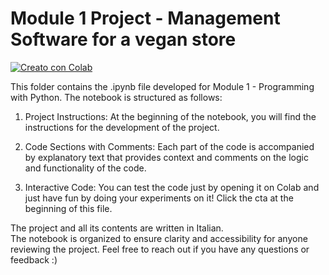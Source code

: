 # Module 1 Project - Management Software for a vegan store
[![Creato con Colab](https://colab.research.google.com/assets/colab-badge.svg)](https://colab.research.google.com/drive/153VDk7jSXM53cQb4BPjz9EzibxLNCUMd?usp=sharing)

This folder contains the .ipynb file developed for Module 1 - Programming with Python. The notebook is structured as follows:

1. Project Instructions:
At the beginning of the notebook, you will find the instructions for the development of the project.

2. Code Sections with Comments:
Each part of the code is accompanied by explanatory text that provides context and comments on the logic and functionality of the code.

3. Interactive Code:
You can test the code just by opening it on Colab and just have fun by doing your experiments on it! Click the cta at the beginning of this file.

The project and all its contents are written in Italian.\
The notebook is organized to ensure clarity and accessibility for anyone reviewing the project. Feel free to reach out if you have any questions or feedback :)
